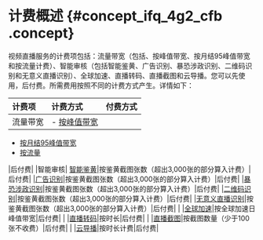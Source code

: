 # 计费概述 {#concept_ifq_4g2_cfb .concept}

视频直播服务的计费项包括：流量带宽（包括、按峰值带宽、按月结95峰值带宽和按流量计费）、智能审核（包括智能鉴黄、广告识别、暴恐涉政识别、二维码识别和无意义直播识别）、全球加速、直播转码、直播截图和云导播。您可以先使用，后付费。所需费用按照不同的计费方式产生。详情如下：

|计费项|计费方式|付费方式|
|:--|:---|:---|
|流量带宽| -   [按峰值带宽](cn.zh-CN/产品定价/计费项/流量带宽/按峰值带宽计费.md#)
-   [按月结95峰值带宽](cn.zh-CN/产品定价/计费项/流量带宽/月结95峰值带宽.md#)
-   [按流量](cn.zh-CN/产品定价/计费项/流量带宽/按流量计费.md#) 

 |后付费|
|智能审核| [智能鉴黄](cn.zh-CN/产品定价/计费项/智能审核/智能鉴黄.md#)|按鉴黄截图张数（超出3,000张的部分算入计费）|后付费|
|[广告识别](cn.zh-CN/产品定价/计费项/智能审核/广告识别.md#)|按鉴黄截图张数（超出3,000张的部分算入计费）|后付费|
|[暴恐涉政识别](cn.zh-CN/产品定价/计费项/智能审核/暴恐涉政识别.md#)|按鉴黄截图张数（超出3,000张的部分算入计费）|后付费|
|[二维码识别](cn.zh-CN/产品定价/计费项/智能审核/二维码识别.md#)|按鉴黄截图张数（超出3,000张的部分算入计费）|后付费|
|[无意义直播识别](cn.zh-CN/产品定价/计费项/智能审核/无意义直播识别.md#)|按鉴黄截图张数（超出3,000张的部分算入计费）|后付费|
| |[全球加速](cn.zh-CN/产品定价/计费项/全球加速.md#)|按全球加速日峰值带宽|后付费|
| |[直播转码](cn.zh-CN/产品定价/计费项/直播转码.md#)|按时长|后付费|
| |[直播截图](cn.zh-CN/产品定价/计费项/直播截图.md#)|按截图数量（少于100张不收费）|后付费|
| |[云导播](cn.zh-CN/产品定价/计费项/云导播.md#)|按时长计费|后付费|

